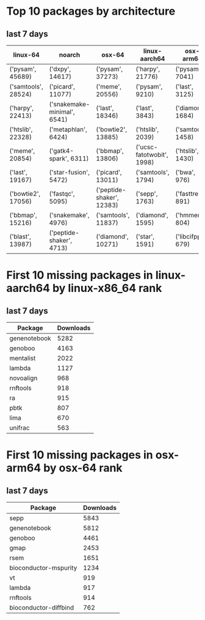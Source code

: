 # Top 10 packages by architecture
## last 7 days
|linux-64 | noarch | osx-64 | linux-aarch64 | osx-arm64 | 
|-|-|-|-|-|
|('pysam', 45689) |('dxpy', 14617) |('pysam', 37273) |('harpy', 21776) |('pysam', 7041) |
|('samtools', 28524) |('picard', 11077) |('meme', 20556) |('pysam', 9210) |('last', 3125) |
|('harpy', 22413) |('snakemake-minimal', 6541) |('last', 18346) |('last', 3843) |('diamond', 1684) |
|('htslib', 22328) |('metaphlan', 6424) |('bowtie2', 13885) |('htslib', 2039) |('samtools', 1458) |
|('meme', 20854) |('gatk4-spark', 6311) |('bbmap', 13806) |('ucsc-fatotwobit', 1998) |('htslib', 1430) |
|('last', 19167) |('star-fusion', 5472) |('picard', 13011) |('samtools', 1794) |('bwa', 976) |
|('bowtie2', 17056) |('fastqc', 5095) |('peptide-shaker', 12383) |('sepp', 1763) |('fasttree', 891) |
|('bbmap', 15216) |('snakemake', 4976) |('samtools', 11837) |('diamond', 1595) |('hmmer', 804) |
|('blast', 13987) |('peptide-shaker', 4713) |('diamond', 10271) |('star', 1591) |('libcifpp', 679) |
# First 10 missing packages in linux-aarch64 by linux-x86_64 rank
## last 7 days

| Package | Downloads |
| - | - |
| genenotebook | 5282 | 
| genoboo | 4163 | 
| mentalist | 2022 | 
| lambda | 1127 | 
| novoalign | 968 | 
| rnftools | 918 | 
| ra | 915 | 
| pbtk | 807 | 
| lima | 670 | 
| unifrac | 563 | 
# First 10 missing packages in osx-arm64 by osx-64 rank
## last 7 days

| Package | Downloads |
| - | - |
| sepp | 5843 | 
| genenotebook | 5812 | 
| genoboo | 4461 | 
| gmap | 2453 | 
| rsem | 1651 | 
| bioconductor-mspurity | 1234 | 
| vt | 919 | 
| lambda | 917 | 
| rnftools | 914 | 
| bioconductor-diffbind | 762 | 
